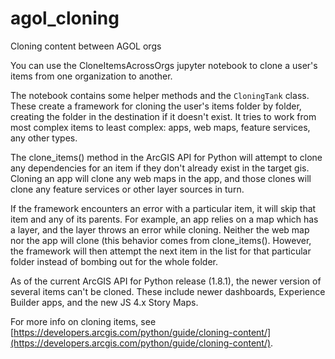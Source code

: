 # agol_cloning
Cloning content between AGOL orgs

You can use the CloneItemsAcrossOrgs jupyter notebook to clone a user's items from one organization to another.

The notebook contains some helper methods and the `CloningTank` class. These create a framework for cloning the user's items folder by folder, creating the folder in the destination if it doesn't exist. It tries to work from most complex items to least complex: apps, web maps, feature services, any other types. 

The clone_items() method in the ArcGIS API for Python will attempt to clone any dependencies for an item if they don't already exist in the target gis. Cloning an app will clone any web maps in the app, and those clones will clone any feature services or other layer sources in turn. 

If the framework encounters an error with a particular item, it will skip that item and any of its parents. For example, an app relies on a map which has a layer, and the layer throws an error while cloning. Neither the web map nor the app will clone (this behavior comes from clone_items(). However, the framework will then attempt the next item in the list for that particular folder instead of bombing out for the whole folder.

As of the current ArcGIS API for Python release (1.8.1), the newer version of several items can't be cloned. These include newer dashboards, Experience Builder apps, and the new JS 4.x Story Maps. 

For more info on cloning items, see [https://developers.arcgis.com/python/guide/cloning-content/](https://developers.arcgis.com/python/guide/cloning-content/).
